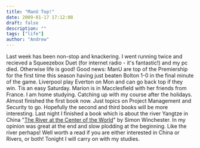 ```yaml
---
title: "ManU Top!"
date: 2009-01-17 17:12:08
draft: false
description: ""
tags: ["life"]
author: "Andrew"
---
```


Last week has been non-stop and knackering. I went running twice and recieved a Squeezebox Duet (for internet radio - it's fantastic!) and my pc died. Otherwise life is good! Good news: ManU are top of the Premiership for the first time this season having just beaten Bolton 1-0 in the final minute of the game. Liverpool play Everton on Mon and can go back top if they win. Tis an easy Saturday. Marion is in Macclesfield with her friends from France. I am home studying. Catching up with my course after the holidays. Almost finished the first book now. Just topics on Project Management and Security to go. Hopefully the second and third books will be more interesting. Last night I finished a book which is about the river Yangtze in China "[The River at the Center of the World](http://www.amazon.co.uk/River-Centre-World-Journey-Yangtze/dp/0140249125 "the river at the centre of the world [book]")" by Simon Winchester. In my opinion was great at the end and slow plodding at the beginning. Like the river perhaps! Well worth a read if you are either interested in China or Rivers, or both! Tonight I will carry on with my studies.
